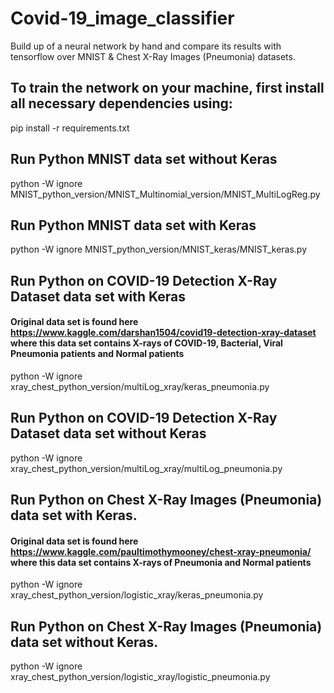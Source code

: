 # Covid-19_image_classifier

Build up of a neural network by hand and compare its results with tensorflow over MNIST & Chest X-Ray Images (Pneumonia) datasets. 

## To train the network on your machine, first install all necessary dependencies using:

pip install -r requirements.txt

## Run Python MNIST data set without Keras

python -W ignore MNIST_python_version/MNIST_Multinomial_version/MNIST_MultiLogReg.py <br />


## Run Python MNIST data set with Keras

python -W ignore MNIST_python_version/MNIST_keras/MNIST_keras.py <br />


## Run Python on COVID-19 Detection X-Ray Dataset data set with Keras
#### Original data set is found here https://www.kaggle.com/darshan1504/covid19-detection-xray-dataset where this data set contains X-rays of COVID-19, Bacterial, Viral Pneumonia patients and Normal patients

python -W ignore xray_chest_python_version/multiLog_xray/keras_pneumonia.py

## Run Python on COVID-19 Detection X-Ray Dataset data set without Keras

python -W ignore xray_chest_python_version/multiLog_xray/multiLog_pneumonia.py


## Run Python on Chest X-Ray Images (Pneumonia) data set with Keras.
#### Original data set is found here https://www.kaggle.com/paultimothymooney/chest-xray-pneumonia/ where this data set contains X-rays of Pneumonia and Normal patients

python -W ignore xray_chest_python_version/logistic_xray/keras_pneumonia.py


## Run Python on Chest X-Ray Images (Pneumonia) data set without Keras. 

python -W ignore xray_chest_python_version/logistic_xray/logistic_pneumonia.py